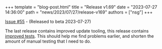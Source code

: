 +++
template = "blog-post.html"
title = "Release v1.69"
date = "2023-07-27 14:36:00"
path = "news/2023/07/27/release-v169"
authors = ["nsg"]
+++


[Issue #55](https://github.com/nsg/immich-distribution/issues/55) - (Released to beta 2023-07-27)

The last release contains improved update tooling, this release contains [improved tests](/build/tests/). This should help me find problems earlier, and shorten the amount of manual testing that I need to do.
